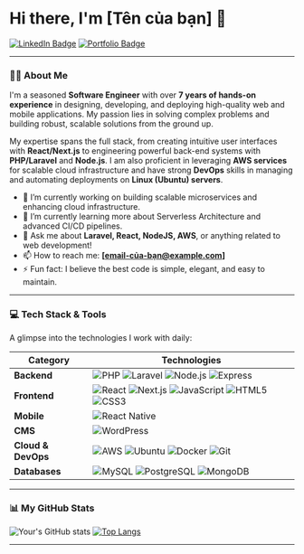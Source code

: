 # Hi there, I'm [Tên của bạn] 👋

[![LinkedIn Badge](https://img.shields.io/badge/-LinkedIn-blue?style=flat-square&logo=Linkedin&logoColor=white&link=https://www.linkedin.com/in/your-linkedin-username/)](https://www.linkedin.com/in/[tên-người-dùng-linkedin-của-bạn])
[![Portfolio Badge](https://img.shields.io/badge/-Portfolio-black?style=flat-square&logo=React&logoColor=white&link=https://your-portfolio-website.com)](https://[trang-web-portfolio-của-bạn])

---

### 👨‍💻 About Me

I'm a seasoned **Software Engineer** with over **7 years of hands-on experience** in designing, developing, and deploying high-quality web and mobile applications. My passion lies in solving complex problems and building robust, scalable solutions from the ground up.

My expertise spans the full stack, from creating intuitive user interfaces with **React/Next.js** to engineering powerful back-end systems with **PHP/Laravel** and **Node.js**. I am also proficient in leveraging **AWS services** for scalable cloud infrastructure and have strong **DevOps** skills in managing and automating deployments on **Linux (Ubuntu) servers**.

- 🔭 I’m currently working on building scalable microservices and enhancing cloud infrastructure.
- 🌱 I’m currently learning more about Serverless Architecture and advanced CI/CD pipelines.
- 💬 Ask me about **Laravel, React, NodeJS, AWS**, or anything related to web development!
- 📫 How to reach me: **[email-của-bạn@example.com]**
- ⚡ Fun fact: I believe the best code is simple, elegant, and easy to maintain.

---

### 💻 Tech Stack & Tools

A glimpse into the technologies I work with daily:

| Category      | Technologies                                                                                                                                                                                            |
|---------------|---------------------------------------------------------------------------------------------------------------------------------------------------------------------------------------------------------|
| **Backend** | ![PHP](https://img.shields.io/badge/-PHP-777BB4?style=flat-square&logo=php&logoColor=white) ![Laravel](https://img.shields.io/badge/-Laravel-FF2D20?style=flat-square&logo=laravel&logoColor=white) ![Node.js](https://img.shields.io/badge/-Node.js-339933?style=flat-square&logo=node.js&logoColor=white) ![Express](https://img.shields.io/badge/-Express-000000?style=flat-square&logo=express&logoColor=white)      |
| **Frontend** | ![React](https://img.shields.io/badge/-React-61DAFB?style=flat-square&logo=react&logoColor=black) ![Next.js](https://img.shields.io/badge/-Next.js-000000?style=flat-square&logo=next.js&logoColor=white) ![JavaScript](https://img.shields.io/badge/-JavaScript-F7DF1E?style=flat-square&logo=javascript&logoColor=black) ![HTML5](https://img.shields.io/badge/-HTML5-E34F26?style=flat-square&logo=html5&logoColor=white) ![CSS3](https://img.shields.io/badge/-CSS3-1572B6?style=flat-square&logo=css3&logoColor=white) |
| **Mobile** | ![React Native](https://img.shields.io/badge/-React%20Native-61DAFB?style=flat-square&logo=react&logoColor=black)                                                                                      |
| **CMS** | ![WordPress](https://img.shields.io/badge/-WordPress-21759B?style=flat-square&logo=wordpress&logoColor=white)                                                                                          |
| **Cloud & DevOps** | ![AWS](https://img.shields.io/badge/-AWS-232F3E?style=flat-square&logo=amazon-aws&logoColor=white) ![Ubuntu](https://img.shields.io/badge/-Ubuntu-E95420?style=flat-square&logo=ubuntu&logoColor=white) ![Docker](https://img.shields.io/badge/-Docker-2496ED?style=flat-square&logo=docker&logoColor=white) ![Git](https://img.shields.io/badge/-Git-F05032?style=flat-square&logo=git&logoColor=white) |
| **Databases** | ![MySQL](https://img.shields.io/badge/-MySQL-4479A1?style=flat-square&logo=mysql&logoColor=white) ![PostgreSQL](https://img.shields.io/badge/-PostgreSQL-4169E1?style=flat-square&logo=postgresql&logoColor=white) ![MongoDB](https://img.shields.io/badge/-MongoDB-47A248?style=flat-square&logo=mongodb&logoColor=white) |

---

### 📊 My GitHub Stats

![Your's GitHub stats](https://github-readme-stats.vercel.app/api?username=[tên-github-của-bạn]&show_icons=true&theme=radical)
[![Top Langs](https://github-readme-stats.vercel.app/api/top-langs/?username=[tên-github-của-bạn]&layout=compact&theme=radical)](https://github.com/anuraghazra/github-readme-stats)

---
